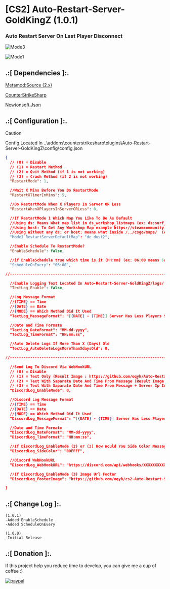 # [CS2] Auto-Restart-Server-GoldKingZ (1.0.1)

### Auto Restart Server On Last Player Disconnect

![Mode3](https://github.com/oqyh/cs2-Auto-Restart-Server-GoldKingZ/assets/48490385/65e671ea-4dd6-4124-bad9-f845158ab97b)

![Mode1](https://github.com/oqyh/cs2-Auto-Restart-Server-GoldKingZ/assets/48490385/f55572e4-7b98-463b-8ffb-344a78ceb98a)


## .:[ Dependencies ]:.
[Metamod:Source (2.x)](https://www.sourcemm.net/downloads.php/?branch=master)

[CounterStrikeSharp](https://github.com/roflmuffin/CounterStrikeSharp/releases)

[Newtonsoft.Json](https://www.nuget.org/packages/Newtonsoft.Json)

## .:[ Configuration ]:.

> [!CAUTION]
> Config Located In ..\addons\counterstrikesharp\plugins\Auto-Restart-Server-GoldKingZ\config\config.json                                           
>

```json
{
  // (0) = Disable
  // (1) = Restart Method
  // (2) = Quit Method (if 1 is not working)
  // (3) = Crash Method (if 2 is not working)
  "RestartMode": 1,

  //Wait X Mins Before You Do RestartMode 
  "RestartXTimerInMins": 5,

  //Do RestartMode When X Players In Server OR Less
  "RestartWhenXPlayersInServerORLess": 0,

  //If RestartMode 1 Which Map You Like To Be As Default
  //Using ds: Means What map list in ds_workshop_listmaps (ex: ds:surf_boreas)
  //Using host: To Get Any Workshop Map example https://steamcommunity.com/sharedfiles/filedetails/?id=3112654794 (ex: host:3112654794)
  //Using Without any ds: or host: means what inside /../csgo/maps/  (ex: de_dust2)
  "Mode1_RestartServerDefaultMap": "de_dust2",

  //Enable Schedule To RestartMode?
  "EnableSchedule": false,

  //if EnableSchedule true which time is it (HH:mm) (ex: 06:00 means 6AM)
  "ScheduleOnEvery": "06:00",

//-----------------------------------------------------------------------------------------

  //Enable Logging Text Located In Auto-Restart-Server-GoldKingZ/logs/ ?
  "TextLog_Enable": false,

  //Log Message Format
  //{TIME} == Time
  //{DATE} == Date
  //{MODE} == Which Method Did It Used
  "TextLog_MessageFormat": "[{DATE} - {TIME}] Server Has Less Players Sending [{MODE} Method]",

  //Date and Time Formate
  "TextLog_DateFormat": "MM-dd-yyyy",
  "TextLog_TimeFormat": "HH:mm:ss",

  //Auto Delete Logs If More Than X (Days) Old
  "TextLog_AutoDeleteLogsMoreThanXdaysOld": 0,

//-----------------------------------------------------------------------------------------

  //Send Log To Discord Via WebHookURL
  // (0) = Disable
  // (1) = Text Only (Result Image : https://github.com/oqyh/Auto-Restart-Server-GoldKingZ/blob/main/Resources/Mode1.png?raw=true)
  // (2) = Text With Saparate Date And Time From Message (Result Image : https://github.com/oqyh/Auto-Restart-Server-GoldKingZ/blob/main/Resources/Mode2.png?raw=true)
  // (3) = Text With Saparate Date And Time From Message + Server Ip In Footer (Result Image : https://github.com/oqyh/Auto-Restart-Server-GoldKingZ/blob/main/Resources/Mode3.png?raw=true)
  "DiscordLog_EnableMode": 0,

  //Discord Log Message Format
  //{TIME} == Time
  //{DATE} == Date
  //{MODE} == Which Method Did It Used
  "DiscordLog_MessageFormat": "[{DATE} - {TIME}] Server Has Less Players Sending [{MODE} Method]",

  //Date and Time Formate
  "DiscordLog_DateFormat": "MM-dd-yyyy",
  "DiscordLog_TimeFormat": "HH:mm:ss",

  //If DiscordLog_EnableMode (2) or (3) How Would You Side Color Message To Be Check (https://www.color-hex.com/) For Colors
  "DiscordLog_SideColor": "00FFFF",

  //Discord WebHookURL
  "DiscordLog_WebHookURL": "https://discord.com/api/webhooks/XXXXXXXXXXXXXXXXXXXXXXXXXXXXXXXXXXXXXXXXXXXXXXXXXXXXXX",

  //If DiscordLog_EnableMode (3) Image Url Footer
  "DiscordLog_FooterImage": "https://github.com/oqyh/cs2-Auto-Restart-Server-GoldKingZ/blob/main/Resources/serverip.png?raw=true",

}
```

## .:[ Change Log ]:.
```
(1.0.1)
-Added EnableSchedule
-Added ScheduleOnEvery

(1.0.0)
-Initial Release
```

## .:[ Donation ]:.

If this project help you reduce time to develop, you can give me a cup of coffee :)

[![paypal](https://www.paypalobjects.com/en_US/i/btn/btn_donateCC_LG.gif)](https://paypal.me/oQYh)
